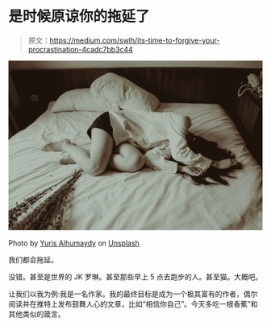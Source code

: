 # 是时候原谅你的拖延了

> 原文：<https://medium.com/swlh/its-time-to-forgive-your-procrastination-4cadc7bb3c44>

![](img/157729a2fa7c61f01fbf27d740ef836e.png)

Photo by [Yuris Alhumaydy](https://unsplash.com/photos/mSXMHkgRs8s?utm_source=unsplash&utm_medium=referral&utm_content=creditCopyText) on [Unsplash](https://unsplash.com/search/photos/sleep?utm_source=unsplash&utm_medium=referral&utm_content=creditCopyText)

我们都会拖延。

没错。甚至是世界的 JK 罗琳。甚至那些早上 5 点去跑步的人。甚至猫。大概吧。

让我们以我为例:我是一名作家。我的最终目标是成为一个极其富有的作者，偶尔阅读并在推特上发布鼓舞人心的文章，比如“相信你自己”。今天多吃一根香蕉”和其他类似的箴言。